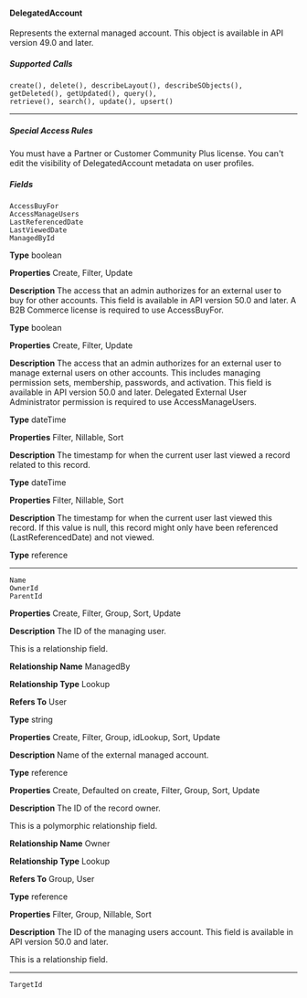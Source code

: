 #### DelegatedAccount

Represents the external managed account. This object is available in API version 49.0 and later.

##### Supported Calls
```
create(), delete(), describeLayout(), describeSObjects(), getDeleted(), getUpdated(), query(),
retrieve(), search(), update(), upsert()

```

-----

##### Special Access Rules

You must have a Partner or Customer Community Plus license. You can't edit the visibility of DelegatedAccount metadata on user profiles.

##### Fields

```
AccessBuyFor
AccessManageUsers
LastReferencedDate
LastViewedDate
ManagedById

```

**Type**
boolean

**Properties**
Create, Filter, Update

**Description**
The access that an admin authorizes for an external user to buy for other accounts. This field
is available in API version 50.0 and later. A B2B Commerce license is required to use
AccessBuyFor.

**Type**
boolean

**Properties**
Create, Filter, Update

**Description**
The access that an admin authorizes for an external user to manage external users on other
accounts. This includes managing permission sets, membership, passwords, and activation.
This field is available in API version 50.0 and later. Delegated External User Administrator
permission is required to use AccessManageUsers.

**Type**
dateTime

**Properties**
Filter, Nillable, Sort

**Description**
The timestamp for when the current user last viewed a record related to this record.

**Type**
dateTime

**Properties**
Filter, Nillable, Sort

**Description**
The timestamp for when the current user last viewed this record. If this value is null, this
record might only have been referenced (LastReferencedDate) and not viewed.

**Type**
reference


-----

```
Name
OwnerId
ParentId

```

**Properties**
Create, Filter, Group, Sort, Update

**Description**
The ID of the managing user.

This is a relationship field.

**Relationship Name**
ManagedBy

**Relationship Type**
Lookup

**Refers To**
User

**Type**
string

**Properties**
Create, Filter, Group, idLookup, Sort, Update

**Description**
Name of the external managed account.

**Type**
reference

**Properties**
Create, Defaulted on create, Filter, Group, Sort, Update

**Description**
The ID of the record owner.

This is a polymorphic relationship field.

**Relationship Name**
Owner

**Relationship Type**
Lookup

**Refers To**
Group, User

**Type**
reference

**Properties**
Filter, Group, Nillable, Sort

**Description**
The ID of the managing users account. This field is available in API version 50.0 and later.

This is a relationship field.


-----

```
TargetId
